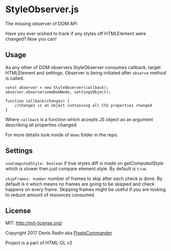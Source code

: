 # StyleObserver.js
The missing observer of DOM API

Have you ever wished to track if any styles off HTMLElement were changed? Now you can!

## Usage
As any other of DOM observers StyleObserver consumes callback, target HTMLElement and settings. Observer is being initiated after `observe` method is called. 
```
const observer = new StyleObserver(callback);
observer.observe(someDomNode, settingsObject);

function callback(changes) {
    //Changes is an object containing all CSS properties changed
}
```

Where `callback` is a function which accepts JS object as an argument describing all properties changed.

For more details look inside of `demo` folder in the repo.

## Settings
`useComputedStyle: boolean` if true styles diff is made on getComputedStyle which is slower then just compare element.style. By default is `true`.

`skipFrames: number` number of frames to skip after each check is done. By default is `0` which means no frames are going to be skipped and check happens on every frame. Skipping frames might be useful if you are looking to reduce amount of resources consumed. 
 
## License

MIT: http://mit-license.org/

Copyright 2017 Denis Radin aka [PixelsCommander](http://pixelscommander.com)

Project is a part of HTML-GL v2